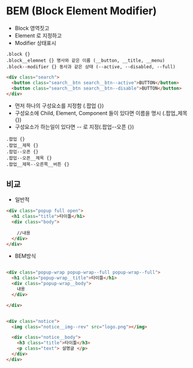 # BEM (Block Element Modifier)

+ Block 영역짓고
+ Element 로 지정하고
+ Modifier 상태표시


```
.block {}
.block__elemnet {} 명사와 같은 이름 (__button, __title, __menu)
.block--modifier {} 동사과 같은 상태 (--active, --disabled, --full)

```

```html
<div class="search">
  <button class="search__btn search__btn--active">BUTTON</button>
  <button class="search__btn search__btn--disable">BUTTON</button>
</div>

```

* 먼저 하나의 구성요소를 지정함 (.팝업 {})
* 구성요소에 Child, Element, Component 들이 있다면 이름을 명시 (.팝업_제목 {})
* 구성요소가 하는일이 있다면 -- 로 지정(.팝업--오픈 {})

```
.팝업 {}
.팝업__제목 {}
.팝업--오픈 {}
.팝업--오픈__제목 {}
.팝업__제목--오른쪽__버튼 {}

```

## 비교
+ 일반적

```html
<div class="popup full open">
  <h1 class="title">타이틀</h1>
  <div class="body">
    
    //내용
  </div>
</div>
```
+ BEM방식

```html

<div class="popup-wrap popup-wrap--full popup-wrap--full">
  <h1 class="popup-wrap__title">타이틀</h1>
  <div class="popup-wrap__body">
    내용
  </div>

</div>

```

```html

<div class="notice">
  <img class="notice__img--rev" src="logo.png"></img>  

  <div class="notice__body">
    <h3 class="title">타이틀</h3>
    <p class="text"> 설명글 </p>
  </div>
</div>

```




